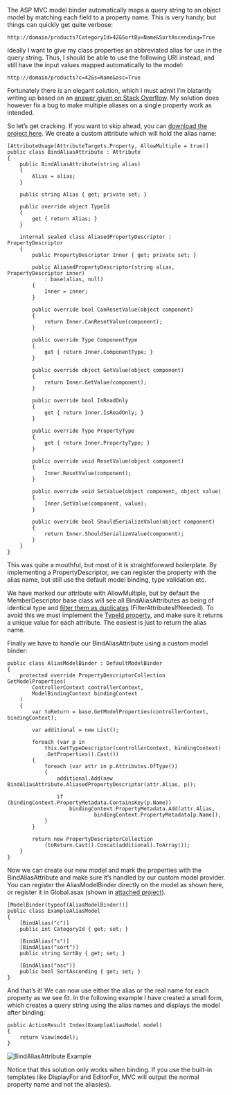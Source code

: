 The ASP MVC model binder automatically maps a query string to an object model by matching each field to a property name. This is very handy, but things can quickly get quite verbose:

`http://domain/products?CategoryId=42&SortBy=Name&SortAscending=True`

Ideally I want to give my class properties an abbreviated alias for use in the query string. Thus, I should be able to use the following URI instead, and still have the input values mapped automatically to the model:

`http://domain/products?c=42&s=Name&asc=True`

Fortunately there is an elegant solution, which I must admit I’m blatantly writing up based on an [answer given on Stack Overflow](http://stackoverflow.com/questions/4316301/asp-net-mvc-2-bind-a-models-property-to-a-different-named-value#answer-4316327). My solution does however fix a bug to make multiple aliases on a single property work as intended.

<!-- more-->

So let’s get cracking. If you want to skip ahead, you can [download the project here](/images/blog/bind-a-model-property-to-a-different-named-query-string-field/QueryStringAlias.zip). We create a custom attribute which will hold the alias name:

    [AttributeUsage(AttributeTargets.Property, AllowMultiple = true)]
    public class BindAliasAttribute : Attribute
    {
        public BindAliasAttribute(string alias)
        {
            Alias = alias;
        }

        public string Alias { get; private set; }

        public override object TypeId
        {
            get { return Alias; }
        }

        internal sealed class AliasedPropertyDescriptor : PropertyDescriptor
        {
            public PropertyDescriptor Inner { get; private set; }

            public AliasedPropertyDescriptor(string alias, PropertyDescriptor inner)
                : base(alias, null)
            {
                Inner = inner;
            }

            public override bool CanResetValue(object component)
            {
                return Inner.CanResetValue(component);
            }

            public override Type ComponentType
            {
                get { return Inner.ComponentType; }
            }

            public override object GetValue(object component)
            {
                return Inner.GetValue(component);
            }

            public override bool IsReadOnly
            {
                get { return Inner.IsReadOnly; }
            }

            public override Type PropertyType
            {
                get { return Inner.PropertyType; }
            }

            public override void ResetValue(object component)
            {
                Inner.ResetValue(component);
            }

            public override void SetValue(object component, object value)
            {
                Inner.SetValue(component, value);
            }

            public override bool ShouldSerializeValue(object component)
            {
                return Inner.ShouldSerializeValue(component);
            }
        }
    }

This was quite a mouthful, but most of it is straightforward boilerplate. By implementing a PropertyDescriptor, we can register the property with the alias name, but still use the default model binding, type validation etc.

We have marked our attribute with AllowMultiple, but by default the MemberDescriptor base class will see all BindAliasAttributes as being of identical type and [filter them as duplicates](http://social.msdn.microsoft.com/Forums/en-US/winforms/thread/e6bb4146-eb1a-4c1b-a5b1-f3528d8a7864/) (FilterAttributesIfNeeded). To avoid this we must implement the [TypeId property](http://msdn.microsoft.com/en-us/library/system.attribute.typeid.aspx), and make sure it returns a unique value for each attribute. The easiest is just to return the alias name.

Finally we have to handle our BindAliasAttribute using a custom model binder:

    public class AliasModelBinder : DefaultModelBinder
    {
        protected override PropertyDescriptorCollection GetModelProperties(
            ControllerContext controllerContext,
            ModelBindingContext bindingContext
        )
        {
            var toReturn = base.GetModelProperties(controllerContext, bindingContext);

            var additional = new List();

            foreach (var p in
                this.GetTypeDescriptor(controllerContext, bindingContext)
                .GetProperties().Cast())
            {
                foreach (var attr in p.Attributes.OfType())
                {
                    additional.Add(new BindAliasAttribute.AliasedPropertyDescriptor(attr.Alias, p));

                    if (bindingContext.PropertyMetadata.ContainsKey(p.Name))
                        bindingContext.PropertyMetadata.Add(attr.Alias,
                                bindingContext.PropertyMetadata[p.Name]);
                }
            }

            return new PropertyDescriptorCollection
                (toReturn.Cast().Concat(additional).ToArray());
        }
    }

Now we can create our new model and mark the properties with the BindAliasAttribute and make sure it’s handled by our custom model provider. You can register the AliasModelBinder directly on the model as shown here, or register it in Global.asax (shown in [attached project](/images/blog/bind-a-model-property-to-a-different-named-query-string-field/QueryStringAlias.zip)).

    [ModelBinder(typeof(AliasModelBinder))]
    public class ExampleAliasModel
    {
        [BindAlias("c")]
        public int CategoryId { get; set; }

        [BindAlias("s")]
        [BindAlias("sort")]
        public string SortBy { get; set; }

        [BindAlias("asc")]
        public bool SortAscending { get; set; }
    }

And that’s it! We can now use either the alias or the real name for each property as we see fit. In the following example I have created a small form, which creates a query string using the alias names and displays the model after binding:

    public ActionResult Index(ExampleAliasModel model)
    {
        return View(model);
    }

![BindAliasAttribute Example](/images/blog/bind-a-model-property-to-a-different-named-query-string-field/BindAliasAttribute-Example.png)

Notice that this solution only works when binding. If you use the built-in templates like DisplayFor and EditorFor, MVC will output the normal property name and not the alias(es).
